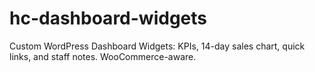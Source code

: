 # hc-dashboard-widgets
Custom WordPress Dashboard Widgets: KPIs, 14-day sales chart, quick links, and staff notes. WooCommerce-aware.
